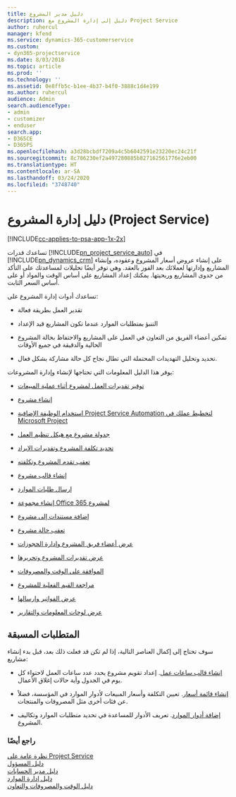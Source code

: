 ```yaml
---
title: دليل مدير المشروع
description: دليل إلى إدارة المشروع مع Project Service
author: ruhercul
manager: kfend
ms.service: dynamics-365-customerservice
ms.custom:
- dyn365-projectservice
ms.date: 8/03/2018
ms.topic: article
ms.prod: ''
ms.technology: ''
ms.assetid: 0e8ffb5c-b1ee-4b37-b4f0-3888c1d4e199
ms.author: ruhercul
audience: Admin
search.audienceType:
- admin
- customizer
- enduser
search.app:
- D365CE
- D365PS
ms.openlocfilehash: a3d28bcbdf7209a4c5b6042591e23220ec24c21f
ms.sourcegitcommit: 8c786230ef2a497280885b827162561776e2eb00
ms.translationtype: HT
ms.contentlocale: ar-SA
ms.lasthandoff: 03/24/2020
ms.locfileid: "3748740"
---
```

# <a name="project-manager-guide-project-service"></a>دليل إدارة المشروع (Project Service)

[!INCLUDE[cc-applies-to-psa-app-1x-2x](../includes/cc-applies-to-psa-app-1x-2x.md)]

تساعدك قدرات [!INCLUDE[pn_project_service_auto](../includes/pn-project-service-auto.md)] في [!INCLUDE[pn_dynamics_crm](../includes/pn-dynamics-crm.md)] على إنشاء عروض أسعار المشروع وعقوده، وإنشاء المشاريع وإدارتها لعملائك بعد الفوز بالعقد. وهي توفر أيضًا تحليلات لمساعدتك على التأكد من جدوى المشاريع وربحيتها. يمكنك إعداد المشاريع على أساس الوقت والمواد أو على أساس السعر الثابت.  
  
 تساعدك أدوات إدارة المشروع على:  
  
-   تقدير العمل بطريقة فعالة  
  
-   التنبؤ‬ بمتطلبات الموارد عندما تكون المشاريع قيد الإعداد  
  
-   تمكين أعضاء الفريق من التعاون في العمل على المشاريع والاحتفاظ بحالة المشروع الحالية والدقيقة في جميع الأوقات  
  
-   تحديد وتحليل التهديدات المحتملة التي تطال نجاح كل حالة مشاركة بشكل فعال.  
  
يوفر هذا الدليل المعلومات التي تحتاجها لإنشاء وإدارة المشروعات:  
  
-   [توفير تقديرات العمل لمشروع أثناء عملية المبيعات](../project-service/provide-estimates-project-during-sales-process.md)  
  
-   [إنشاء مشروع](../project-service/create-project.md)  
  
-   [استخدام الوظيفة الإضافية Project Service Automation لتخطيط عملك في Microsoft Project](../project-service/add-plan-work-microsoft-project.md)  
  
-   [جدولة مشروع مع هيكل تنظيم العمل](../project-service/schedule-project-work-breakdown-structure.md)  
  
-   [تحديد تكلفة المشروع وتقديرات الإيراد](../project-service/determine-project-cost-revenue-estimates.md)  
  
-   [تعقب تقدم المشروع وتكلفته](../project-service/track-project-progress-cost.md)  
  
-   [إنشاء قالب مشروع](../project-service/create-project-template.md)  
  
-   [إرسال طلبات الموارد](../project-service/submit-resource-requests.md)  
  
-   [إنشاء مجموعة Office 365 لمشروع](../project-service/create-office-365-group-project.md)  
  
-   [إضافة مستندات إلى مشروع](../project-service/add-documents-project.md)  
  
-   [تعقب حالة مشروع](../project-service/track-project-status.md)  
  
-   [عرض أعضاء فريق المشروع وإدارة الحجوزات](../project-service/view-project-team-members-manage-bookings.md)  
  
-   [عرض تقديرات المشروع وتحريرها](../project-service/view-edit-project-estimates.md)  
  
-   [الموافقة على الوقت والمصروفات](../project-service/approve-time-expenses.md)  
  
-   [مراجعة القيم الفعلية للمشروع](../project-service/review-project-actuals.md)  
  
-   [عرض الفواتير وإرسالها](../project-service/view-send-invoices.md)  
  
-   [عرض لوحات المعلومات والتقارير](../project-service/view-dashboards-reports.md)  
  
## <a name="prerequisites"></a>المتطلبات المسبقة  
 سوف تحتاج إلى إكمال العناصر التالية، إذا لم تكن قد فعلت ذلك بعد، قبل بدء إنشاء مشاريع:  
  
-   [إنشاء قالب ساعات عمل](../project-service/create-work-hours-template.md). إعداد تقويم مشروع يحدد عدد ساعات العمل لاحتواء كل يوم في الجدول وأية حالات إغلاق الأعمال‬.  
  
-   [إنشاء قائمة أسعار](../project-service/create-price-list.md). تعيين التكلفة وأسعار المبيعات لأدوار الموارد في المؤسسة، فضلاً عن فئات أخرى مثل المصروفات والمنتجات.  
  
-   [إضافة أدوار الموارد](../project-service/add-resource-roles.md). تعريف الأدوار للمساعدة في تحديد متطلبات الموارد وتكاليف المشروع.  
  
### <a name="see-also"></a>راجع أيضًا  
 [نظرة عامة على Project Service](../project-service/overview.md)   
 [دليل المسؤول](../project-service/admin-guide.md)   
 [دليل مدير الحسابات](../project-service/account-manager-guide.md)   
 [دليل إدارة الموارد](../project-service/resource-manager-guide.md)   
 [دليل الوقت والمصروفات والتعاون](../project-service/time-expense-collaboration-guide.md)

